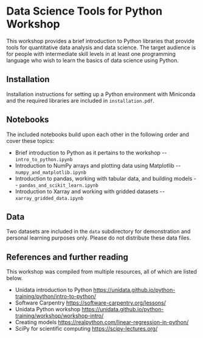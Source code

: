 # Data Science Tools for Python Workshop

This workshop provides a brief introduction to Python libraries that provide tools for quantitative data analysis and data science. The target audience is for people with intermediate skill levels in at least one programming language who wish to learn the basics of data science using Python.

## Installation

Installation instructions for setting up a Python environment with Miniconda and the required libraries are included in `installation.pdf`.

## Notebooks

The included notebooks build upon each other in the following order and cover these topics:

* Brief introduction to Python as it pertains to the workshop -- `intro_to_python.ipynb`
* Introduction to NumPy arrays and plotting data using Matplotlib -- `numpy_and_matplotlib.ipynb`
* Introduction to pandas, working with tabular data, and building models -- `pandas_and_scikit_learn.ipynb`
* Introduction to Xarray and working with gridded datasets -- `xarray_gridded_data.ipynb`

## Data

Two datasets are included in the `data` subdirectory for demonstration and personal learning purposes only. Please do not distribute these data files.

## References and further reading

This workshop was compiled from multiple resources, all of which are listed below.

* Unidata introduction to Python https://unidata.github.io/python-training/python/intro-to-python/
* Software Carpentry https://software-carpentry.org/lessons/
* Unidata Python workshop https://unidata.github.io/python-training/workshop/workshop-intro/
* Creating models https://realpython.com/linear-regression-in-python/
* SciPy for scientific computing https://scipy-lectures.org/
